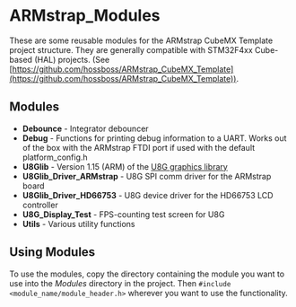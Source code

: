 # ARMstrap_Modules
These are some reusable modules for the ARMstrap CubeMX Template project structure. They are generally
compatible with STM32F4xx Cube-based (HAL) projects.
(See [https://github.com/hossboss/ARMstrap_CubeMX_Template](https://github.com/hossboss/ARMstrap_CubeMX_Template)).

## Modules
* **Debounce** - Integrator debouncer
* **Debug** - Functions for printing debug information to a UART. Works out of the box with the ARMstrap
  FTDI port if used with the default platform\_config.h 
* **U8Glib** - Version 1.15 (ARM) of the [U8G graphics library](https://code.google.com/p/u8glib/) 
* **U8Glib_Driver_ARMstrap** - U8G SPI comm driver for the ARMstrap board
* **U8Glib_Driver_HD66753** - U8G device driver for the HD66753 LCD controller
* **U8G_Display_Test** - FPS-counting test screen for U8G
* **Utils** - Various utility functions

## Using Modules
To use the modules, copy the directory containing the module you want to use into the *Modules* directory
in the project. Then `#include <module_name/module_header.h>` wherever you want to use the functionality.
